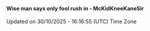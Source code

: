 #### Wise man says only fool rush in - McKidKneeKaneSir
Updated on 30/10/2025 - 16:16:55 (UTC) Time Zone
